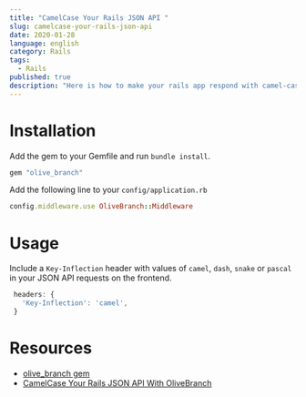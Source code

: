 ```yaml
---
title: "CamelCase Your Rails JSON API "
slug: camelcase-your-rails-json-api
date: 2020-01-28
language: english
category: Rails
tags:
  - Rails
published: true
description: "Here is how to make your rails app respond with camel-cased keys."
---
```

# Installation

Add the gem to your Gemfile and run `bundle install`.

```ruby
gem "olive_branch"
```

Add the following line to your `config/application.rb`

```ruby
config.middleware.use OliveBranch::Middleware
```

# Usage

Include a `Key-Inflection` header with values of `camel`, `dash`, `snake` or `pascal` in your JSON API requests on the frontend.

```javascript
 headers: {
   'Key-Inflection': 'camel',
 }
```

# Resources 
- [olive_branch gem](https://github.com/vigetlabs/olive_branch)
- [CamelCase Your Rails JSON API With OliveBranch](https://www.viget.com/articles/introducing-olivebranch/)

